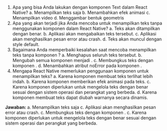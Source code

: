1. Apa yang bisa Anda lakukan dengan komponen Text dalam React Native?
   a. Menampilkan teks saja
   b. Menambahkan efek animasi
   c. Menampilkan video
   d. Menggambar bentuk geometris
2. Apa yang akan terjadi jika Anda mencoba untuk menampilkan teks tanpa menggunakan komponen <Text> dalam React Native?
   a. Teks akan ditampilkan dengan benar.
   b. Aplikasi akan mengabaikan teks tersebut.
   c. Aplikasi akan menghasilkan pesan error atau crash.
   d. Teks akan muncul dengan style default.
3. Bagaimana Anda memperbaiki kesalahan saat mencoba menampilkan teks tanpa komponen <Text>?
   a. Menghapus seluruh teks tersebut.
   b. Mengubah semua komponen <Text> menjadi <View>.
   c. Membungkus teks dengan komponen <Text>.
   d. Menambahkan atribut noError pada komponen <Text>.
4. Mengapa React Native memerlukan penggunaan komponen <Text> untuk menampilkan teks?
   a. Karena komponen <Text> membuat teks terlihat lebih indah.
   b. Karena komponen <Text> memberikan efek animasi pada teks.
   c. Karena komponen <Text> diperlukan untuk mengelola teks dengan benar sesuai dengan sistem operasi dan perangkat yang berbeda.
   d. Karena komponen <Text> membuat teks dapat diubah warnanya secara dinamis.

**Jawaban:**
a. Menampilkan teks saja
c. Aplikasi akan menghasilkan pesan error atau crash.
c. Membungkus teks dengan komponen <Text>.
c. Karena komponen <Text> diperlukan untuk mengelola teks dengan benar sesuai dengan sistem operasi dan perangkat yang berbeda.
